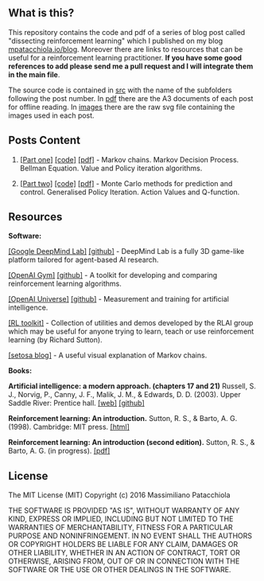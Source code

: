 
What is this?
-------------

This repository contains the code and pdf of a series of blog post called "dissecting reinforcement learning" which I published on my blog [mpatacchiola.io/blog](https://mpatacchiola.github.io/blog/). Moreover there are links to resources that can be useful for a reinforcement learning practitioner. **If you have some good references to add please send me a pull request and I will integrate them in the main file**.

The source code is contained in [src](./src) with the name of the subfolders following the post number. In [pdf](./pdf) there are the A3 documents of each post for offline reading. In [images](./images) there are the raw svg file containing the images used in each post.

Posts Content
------------

1. [[Part one]](https://mpatacchiola.github.io/blog/2016/12/09/dissecting-reinforcement-learning.html) [[code]](./src/one) [[pdf]](./pdf) - Markov chains. Markov Decision Process. Bellman Equation. Value and Policy iteration algorithms. 

2. [[Part two]](https://mpatacchiola.github.io/blog/2017/01/15/dissecting-reinforcement-learning-2.html) [[code]](./src/two) [[pdf]](./pdf) - Monte Carlo methods for prediction and control. Generalised Policy Iteration. Action Values and Q-function.

Resources
---------

**Software:**

[[Google DeepMind Lab]](https://deepmind.com/blog/open-sourcing-deepmind-lab/) [[github]](https://github.com/deepmind/lab) - DeepMind Lab is a fully 3D game-like platform tailored for agent-based AI research.

[[OpenAI Gym]](https://gym.openai.com/) [[github]](https://github.com/openai/gym) - A toolkit for developing and comparing reinforcement learning algorithms.

[[OpenAI Universe]](https://universe.openai.com/) [[github]](https://github.com/openai/universe) - Measurement and training for artificial intelligence.

[[RL toolkit]](http://incompleteideas.net/rlai.cs.ualberta.ca/RLAI/RLtoolkit/RLtoolkit1.0.html) - Collection of utilities and demos developed by the RLAI group which may be useful for anyone trying to learn, teach or use reinforcement learning (by Richard Sutton).

[[setosa blog]](http://setosa.io/blog/2014/07/26/markov-chains/index.html) - A useful visual explanation of Markov chains.

**Books:**

**Artificial intelligence: a modern approach. (chapters 17 and 21)** Russell, S. J., Norvig, P., Canny, J. F., Malik, J. M., & Edwards, D. D. (2003). Upper Saddle River: Prentice hall. [[web]](http://aima.cs.berkeley.edu/) [[github]](https://github.com/aimacode)

**Reinforcement learning: An introduction.** Sutton, R. S., & Barto, A. G. (1998). Cambridge: MIT press. [[html]](https://webdocs.cs.ualberta.ca/~sutton/book/ebook/the-book.html)

**Reinforcement learning: An introduction (second edition).** Sutton, R. S., & Barto, A. G. (in progress). [[pdf]](https://webdocs.cs.ualberta.ca/~sutton/book/bookdraft2016sep.pdf)

License
--------
The MIT License (MIT)
Copyright (c) 2016 Massimiliano Patacchiola

THE SOFTWARE IS PROVIDED "AS IS", WITHOUT WARRANTY OF ANY KIND, EXPRESS OR IMPLIED, INCLUDING BUT NOT LIMITED TO THE WARRANTIES OF MERCHANTABILITY, FITNESS FOR A PARTICULAR PURPOSE AND NONINFRINGEMENT. IN NO EVENT SHALL THE AUTHORS OR COPYRIGHT HOLDERS BE LIABLE FOR ANY 
CLAIM, DAMAGES OR OTHER LIABILITY, WHETHER IN AN ACTION OF CONTRACT, TORT OR OTHERWISE, ARISING FROM, OUT OF OR IN CONNECTION WITH THE 
SOFTWARE OR THE USE OR OTHER DEALINGS IN THE SOFTWARE.

